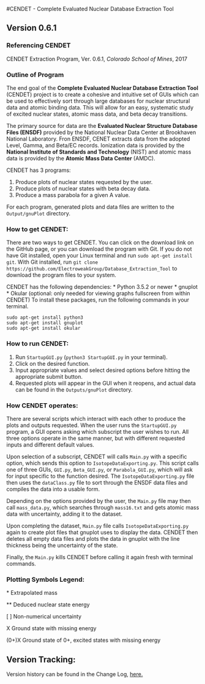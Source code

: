 #CENDET - Complete Evaluated Nuclear Database Extraction Tool
## Version 0.6.1

### Referencing CENDET
CENDET Extraction Program, Ver. 0.6.1, *Colorado School of Mines*, 2017

### Outline of Program
The end goal of the **Complete Evaluated Nuclear Database Extraction Tool** (CENDET) project is to create a cohesive and intuitive set of GUIs which can be used to effectively sort through large databases for nuclear structural data and atomic binding data. This will allow for an easy, systematic study of excited nuclear states, atomic mass data, and beta decay transitions.

The primary source for data are the **Evaluated Nuclear Structure Database Files (ENSDF)** provided by the National Nuclear Data Center at Brookhaven National Laboratory. Fron ENSDF, CENET extracts data from the adopted Level, Gamma, and Beta/EC records. Ionization data is provided by the **National Institute of Standards and Technology** (NIST) and atomic mass data is provided by the **Atomic Mass Data Center** (AMDC).

CENDET has 3 programs: 
1. Produce plots of nuclear states requested by the user.
2. Produce plots of nuclear states with beta decay data.
3. Produce a mass parabola for a given A value.

For each program, generated plots and data files are written to the `Output/gnuPlot` directory.

### How to get CENDET:
There are two ways to get CENDET. You can click on the download link on the GitHub page, or you can download the program with Git. If you do not have Git installed, open your Linux terminal and run `sudo apt-get install git`. With Git installed, run `git clone https://github.com/ElectroweakGroup/Database_Extraction_Tool` to download the program files to your system.

CENDET has the following dependencies:
    * Python 3.5.2 or newer
    * gnuplot
    * Okular (optional: only needed for viewing graphs fullscreen from within CENDET)
To install these packages, run the following commands in your terminal.
```
sudo apt-get install python3
sudo apt-get install gnuplot
sudo apt-get install okular
```
### How to run CENDET:
1. Run `StartupGUI.py` (`python3 StartupGUI.py` in your terminal).
2. Click on the desired function. 
3. Input appropriate values and select desired options before hitting the appropriate submit button.
4. Requested plots will appear in the GUI when it reopens, and actual data can be found in the `Outputs/gnuPlot` directory.



### How CENDET operates:
There are several scripts which interact with each other to produce the plots and outputs requested. When the user runs the `StartupGUI.py` program, a GUI opens asking which subscript the user wishes to run. All three options operate in the same manner, but with different requested inputs and different default values.

Upon selection of a subscript, CENDET will calls `Main.py` with a specific option, which sends this option to `IsotopeDataExporting.py`. This script calls one of three GUIs, `GUI.py`, `Beta_GUI.py`, or `Parabola_GUI.py`, which will ask for input specific to the function desired. The `IsotopeDataExporting.py` file then uses the `dataClass.py` file to sort through the ENSDF data files and compiles the data into a usable form.

Depending on the options provided by the user, the `Main.py` file may then call `mass_data.py`, which searches through `mass16.txt` and gets atomic mass data with uncertainty, adding it to the dataset.

Upon completing the dataset, `Main.py` file calls `IsotopeDataExporting.py` again to create plot files that gnuplot uses to display the data. CENDET then deletes all empty data files and plots the data in gnuplot with the line thickness being the uncertainty of the state.

Finally, the `Main.py` kills CENDET before calling it again fresh with terminal commands.



### Plotting Symbols Legend:

\*		Extrapolated mass

\*\*		Deduced nuclear state energy

[ ]		Non-numerical uncertainty

X		Ground state with missing energy

(0+)X	Ground state of 0+, excited states with missing energy

## Version Tracking:

Version history can be found in the Change Log, [here.](http://github.com/ElectroweakGroup/Database_Extraction_Tool/blob/master/Changelog.txt)

